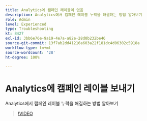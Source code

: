 ```yaml
---
title: Analytics에 캠페인 레이블이 없음
description: Analytics에서 캠페인 레이블 누락을 해결하는 방법 알아보기
role: Admin
level: Experienced
type: Troubleshooting
kt: 8427
exl-id: 3bb6e76e-9a19-4e7a-a82e-28d0b232be46
source-git-commit: 13f7ab2dd41216a603a22f181dc4d06302c5918a
workflow-type: tm+mt
source-wordcount: '28'
ht-degree: 100%

---
```


# Analytics에 캠페인 레이블 보내기

Analytics에서 캠페인 레이블 누락을 해결하는 방법 알아보기

>[!VIDEO](https://video.tv.adobe.com/v/335983?quality=12&learn=on)
